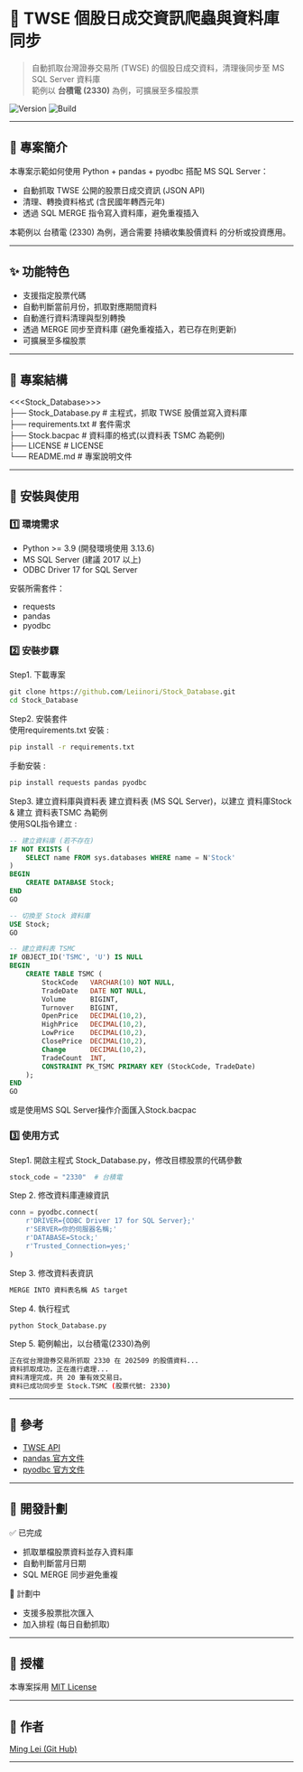 # 📌 TWSE 個股日成交資訊爬蟲與資料庫同步

> 自動抓取台灣證券交易所 (TWSE) 的個股日成交資料，清理後同步至 MS SQL Server 資料庫  
> 範例以 **台積電 (2330)** 為例，可擴展至多檔股票

![Version](https://img.shields.io/badge/version-1.0.0-green)
![Build](https://img.shields.io/badge/build-running-blue)

---

## 📖 專案簡介
本專案示範如何使用 Python + pandas + pyodbc 搭配 MS SQL Server：

- 自動抓取 TWSE 公開的股票日成交資訊 (JSON API)
- 清理、轉換資料格式 (含民國年轉西元年)
- 透過 SQL MERGE 指令寫入資料庫，避免重複插入

本範例以 台積電 (2330) 為例，適合需要 持續收集股價資料 的分析或投資應用。

---

## ✨ 功能特色
- 支援指定股票代碼
- 自動判斷當前月份，抓取對應期間資料
- 自動進行資料清理與型別轉換
- 透過 MERGE 同步至資料庫 (避免重複插入，若已存在則更新)
- 可擴展至多檔股票

---

## 📂 專案結構
<<<Stock_Database>>> <br>
├── Stock_Database.py    # 主程式，抓取 TWSE 股價並寫入資料庫 <br>
├── requirements.txt     # 套件需求 <br>
├── Stock.bacpac         # 資料庫的格式(以資料表 TSMC 為範例) <br>
├── LICENSE              # LICENSE <br>
└── README.md            # 專案說明文件 <br>

---

## 🚀 安裝與使用

### 1️⃣ 環境需求
- Python >= 3.9 (開發環境使用 3.13.6)
- MS SQL Server (建議 2017 以上)
- ODBC Driver 17 for SQL Server

安裝所需套件：
- requests
- pandas
- pyodbc

### 2️⃣ 安裝步驟

Step1. 下載專案
```cmd
git clone https://github.com/Leiinori/Stock_Database.git
cd Stock_Database
```

Step2. 安裝套件 <br>
使用requirements.txt 安裝 :
```cmd
pip install -r requirements.txt
```

手動安裝 : <br>
```cmd
pip install requests pandas pyodbc
```

Step3. 建立資料庫與資料表
建立資料表 (MS SQL Server)，以建立 資料庫Stock & 建立 資料表TSMC 為範例 <br>
使用SQL指令建立 :
```sql
-- 建立資料庫 (若不存在)
IF NOT EXISTS (
    SELECT name FROM sys.databases WHERE name = N'Stock'
)
BEGIN
    CREATE DATABASE Stock;
END
GO

-- 切換至 Stock 資料庫
USE Stock;
GO

-- 建立資料表 TSMC
IF OBJECT_ID('TSMC', 'U') IS NULL
BEGIN
    CREATE TABLE TSMC (
        StockCode   VARCHAR(10) NOT NULL,
        TradeDate   DATE NOT NULL,
        Volume      BIGINT,
        Turnover    BIGINT,
        OpenPrice   DECIMAL(10,2),
        HighPrice   DECIMAL(10,2),
        LowPrice    DECIMAL(10,2),
        ClosePrice  DECIMAL(10,2),
        Change      DECIMAL(10,2),
        TradeCount  INT,
        CONSTRAINT PK_TSMC PRIMARY KEY (StockCode, TradeDate)
    );
END
GO
```

或是使用MS SQL Server操作介面匯入Stock.bacpac


### 3️⃣ 使用方式
Step1. 開啟主程式 Stock_Database.py，修改目標股票的代碼參數
```python
stock_code = "2330"  # 台積電
```

Step 2. 修改資料庫連線資訊
```python
conn = pyodbc.connect(
    r'DRIVER={ODBC Driver 17 for SQL Server};'
    r'SERVER=你的伺服器名稱;'
    r'DATABASE=Stock;'
    r'Trusted_Connection=yes;'
)
```

Step 3. 修改資料表資訊
```python
MERGE INTO 資料表名稱 AS target
```

Step 4. 執行程式
```cmd
python Stock_Database.py
```

Step 5. 範例輸出，以台積電(2330)為例
```bash
正在從台灣證券交易所抓取 2330 在 202509 的股價資料...
資料抓取成功，正在進行處理...
資料清理完成，共 20 筆有效交易日。
資料已成功同步至 Stock.TSMC (股票代號: 2330)
```

---

## 🔗 參考

- [TWSE API](https://www.twse.com.tw/zh/page/trading/exchange/STOCK_DAY.html)
- [pandas 官方文件](https://pandas.pydata.org/docs/)
- [pyodbc 官方文件](https://github.com/mkleehammer/pyodbc)

---

## 📌 開發計劃
✅ 已完成 <br>
- 抓取單檔股票資料並存入資料庫 <br>
- 自動判斷當月日期 <br>
- SQL MERGE 同步避免重複

🚧 計劃中 <br>
- 支援多股票批次匯入 <br>
- 加入排程 (每日自動抓取) <br>

---

## 📜 授權

本專案採用 [MIT License](LICENSE)


---

## 👤 作者

[Ming Lei (Git Hub)](https://github.com/Leiinori)

---
